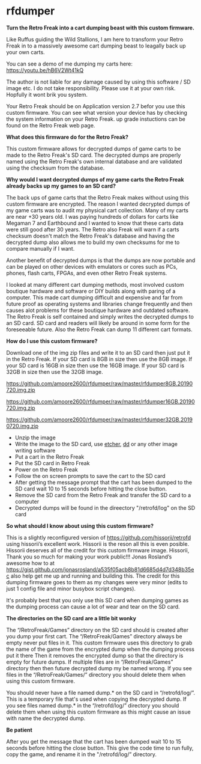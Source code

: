 # rfdumper
**Turn the Retro Freak into a cart dumping beast with this custom firmware.**

Like Ruffus guiding the Wild Stallions, I am here to transform your Retro Freak in to a massively awesome cart dumping beast to leagally back up your own carts.

You can see a demo of me dumping my carts here: https://youtu.be/hB6V2Wt41kQ

The author is not liable for any damage caused by using this software / SD image etc. I do not take responsibility. Please use it at your own risk. Hopfully it wont brik you system.

Your Retro Freak should be on Application version 2.7 befor you use this custom firmware. You can see what version your device has by checking the system information on your Retro Freak. up grade instuctions can be found on the Retro Freak web page.

**What does this firmware do for the Retro Freak?**

   This custom firmware allows for decrypted dumps of game carts to be made to the Retro Freak's SD card. The decrypted dumps are properly named using the Retro Freak's own internal database and are validated using the checksum from the database.

**Why would I want decrypted dumps of my game carts the Retro Freak already backs up my games to an SD card?**

   The back ups of game carts that the Retro Freak makes without using this custom firmware are encrypted. The reason I wanted decrypted dumps of my game carts was to audit my physical cart collection. Many of my carts are near +30 years old. I was paying hundreds of  dollars for carts like Megaman 7 and Earthbound and I wanted to know that these carts data were still good after 30 years. The Retro also Freak will warn if a carts checksum doesn't match the Retro Freak's database and having the decrypted dump also allows me to build my own checksums for me to compare manually if I want.
 
   Another benefit of decrypted dumps is that the dumps are now portable and can be played on other devices with emulators or cores  such as PCs, phones, flash carts, FPGAs, and even other Retro Freak systems. 
 
   I looked at many different cart dumping methods, most involved custom boutique hardware and software or DIY builds along with paring of a computer. This made cart dumping difficult and expensive and far from future proof as operating systems and libraries change frequently and then causes alot problems for these boutique hardware and outdated software. The Retro Freak is self contained and simply writes the decrypted dumps to an SD card. SD card and readers will likely be around in some form for the foreseeable future.  Also the Retro Freak can dump 11 different cart formats.  

**How do I use this custom firmware?**

   Download one of the img zip files and write it to an SD card then just put it in the Retro Freak. If your SD card is 8GB in size then use the 8GB image. If your SD card is 16GB in size then use the 16GB image. If your SD card is 32GB in size then use the 32GB image.
   
  https://github.com/amoore2600/rfdumper/raw/master/rfdumper8GB.20190720.img.zip
  
  https://github.com/amoore2600/rfdumper/raw/master/rfdumper16GB.20190720.img.zip
  
  https://github.com/amoore2600/rfdumper/raw/master/rfdumper32GB.20190720.img.zip
   

* Unzip the image 
* Write the image to the SD card, use [etcher](https://www.balena.io/etcher/), [dd](http://osxdaily.com/2018/04/18/write-image-file-sd-card-dd-command-line/) or any other image writing software
* Put a cart in the Retro Freak 
* Put the SD card in Retro Freak 
* Power on the Retro Freak
* Follow the on screen prompts to save the cart to the SD card
* After getting the message prompt that the cart has been dumped to the SD card wait 10 to 15 seconds before hitting the close button.  
* Remove the SD card from the Retro Freak and transfer the SD card to a computer 
* Decrypted dumps will be found in the direectory "/retrofd/log" on the SD card     


**So what should I know about using this custom firmware?**

   This is a slightly reconfigured version of https://github.com/hissorii/retrofd using hissorii’s excellent work. Hissorii is the reson all this is even posible. Hissorii deserves all of the credit for this custom firmware image. Hissorii, Thank you so much for making your work public!!! Jonas Rosland’s awesome how to at https://gist.github.com/jonasrosland/a535f05acb8b81d6685d4d7d348b35ec also help get me up and running and building this. The credit for this dumping firmware goes to them as my changes were very minor (edits to just 1 config file and minor busybox script changes).

   It's probably best that you only use this SD card when dumping games as the dumping process can cause a lot of wear and tear on the SD card. 

**The directories on the SD card are a little bit wonky** 

   The “/RetroFreak/Games” directory on the SD card should is created after you dump your first cart. The “/RetroFreak/Games” directory always be empty never put files in it. This custom firmware uses this directory to grab the name of the game from the encrypted dump when the dumping process put it there Then it removes the encrypted dump so that the directory is empty for future dumps. If multiple files are in “/RetroFreak/Games” directory then then future decrypted dump my be named wrong. If you see files in the “/RetroFreak/Games/” directory you should delete them when using this custom firmware.

   You should never have a file named dump.* on the SD card in “/retrofd/log/”. This is a temporary file that's used when copying the decrypted dump. If you see files named dump.* in the “/retrofd/log/” directory you should delete them when using this custom firmware as this might cause an issue with name the decrypted dump.
      
**Be patient**

  After you get the message that the cart has been dumped wait 10 to 15 seconds before hitting the close button. This give the code time to run fully, copy the game, and rename it in the "/retrofd/log/” directory.  
